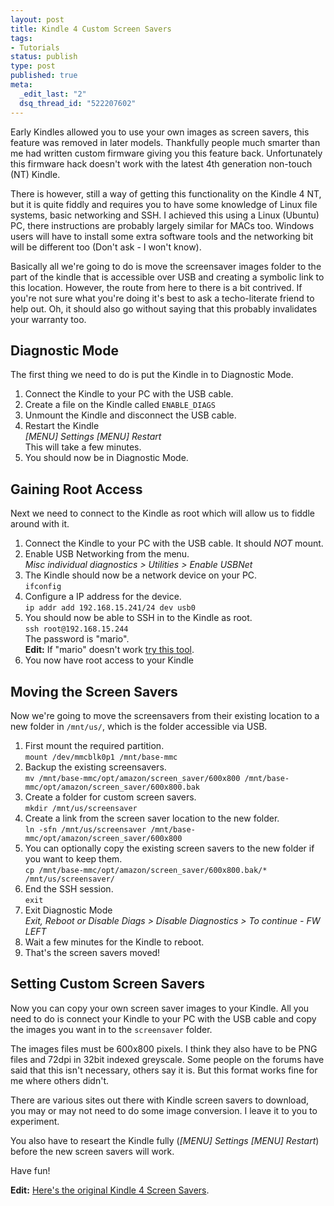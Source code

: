 ```yaml
--- 
layout: post
title: Kindle 4 Custom Screen Savers
tags: 
- Tutorials
status: publish
type: post
published: true
meta: 
  _edit_last: "2"
  dsq_thread_id: "522207602"
---
```

Early Kindles allowed you to use your own images as screen savers, this feature was removed in later models. Thankfully people much smarter than me had written custom firmware giving you this feature back. Unfortunately this firmware hack doesn't work with the latest 4th generation non-touch (NT) Kindle.

There is however, still a way of getting this functionality on the Kindle 4 NT, but it is quite fiddly and requires you to have some knowledge of Linux file systems, basic networking and SSH. I achieved this using a Linux (Ubuntu) PC, there instructions are probably largely similar for MACs too. Windows users will have to install some extra software tools and the networking bit will be different too (Don't ask - I won't know).

Basically all we're going to do is move the screensaver images folder to the part of the kindle that is accessible over USB and creating a symbolic link to this location. However, the route from here to there is a bit contrived. If you're not sure what you're doing it's best to ask a techo-literate friend to help out. Oh, it should also go without saying that this probably invalidates your warranty too.

<h2>Diagnostic Mode</h2>

The first thing we need to do is put the Kindle in to Diagnostic Mode.

<ol>
<li>Connect the Kindle to your PC with the USB cable.</li>
<li>Create a file on the Kindle called <code>ENABLE_DIAGS</code></li>
<li>Unmount the Kindle and disconnect the USB cable.</li>
<li>Restart the Kindle<br/>
  <em>[MENU] Settings [MENU] Restart</em> <br/>
  This will take a few minutes.</li>
<li>You should now be in Diagnostic Mode.</li>
</ol>

<h2>Gaining Root Access</h2>

Next we need to connect to the Kindle as root which will allow us to fiddle around with it.

<ol>
  <li>Connect the Kindle to your PC with the USB cable. It should <em>NOT</em> mount.</li>
  <li>Enable USB Networking from the menu.<br/>
    <em>Misc individual diagnostics > Utilities > Enable USBNet</em></li>
  <li>The Kindle should now be a network device on your PC. <br/>
    <code>ifconfig</code></li>
  <li>Configure a IP address for the device. <br/>
    <code>ip addr add 192.168.15.241/24 dev usb0</code></li>
  <li>You should now be able to SSH in to the Kindle as root. <br/>
    <code>ssh root@192.168.15.244</code> <br/>
    The password is "mario".<br/>
    <strong>Edit:</strong> If "mario" doesn't work <a href="http://members.ping.de/~sven/kindle.html" target="_blank">try this tool</a>.</li>
  <li>You now have root access to your Kindle</li>
</ol>

<h2>Moving the Screen Savers</h2>

Now we're going to move the screensavers from their existing location to a new folder in <code>/mnt/us/</code>, which is the folder accessible via USB.

<ol>
  <li>First mount the required partition.<br/>
    <code>mount /dev/mmcblk0p1 /mnt/base-mmc</code></li>
  <li>Backup the existing screensavers.<br/>
    <code>mv /mnt/base-mmc/opt/amazon/screen_saver/600x800 /mnt/base-mmc/opt/amazon/screen_saver/600x800.bak</code></li>
  <li>Create a folder for custom screen savers.<br/>
    <code>mkdir /mnt/us/screensaver</code></li>
  <li>Create a link from the screen saver location to the new folder.<br/>
    <code>ln -sfn /mnt/us/screensaver /mnt/base-mmc/opt/amazon/screen_saver/600x800</code></li>
  <li>You can optionally copy the existing screen savers to the new folder if you want to keep them.<br/>
    <code>cp /mnt/base-mmc/opt/amazon/screen_saver/600x800.bak/* /mnt/us/screensaver/</code></li>
  <li>End the SSH session.<br/>
    <code>exit</code></li>
  <li>Exit Diagnostic Mode<br/>
    <em>Exit, Reboot or Disable Diags > Disable Diagnostics > To continue - FW LEFT</em></li>
  <li>Wait a few minutes for the Kindle to reboot.</li>
  <li>That's the screen savers moved!</li>
</ol>

<h2>Setting Custom Screen Savers</h2>

Now you can copy your own screen saver images to your Kindle. All you need to do is connect your Kindle to your PC with the USB cable and copy the images you want in to the <code>screensaver</code> folder.

The images files must be 600x800 pixels. I think they also have to be PNG files and 72dpi in 32bit indexed greyscale. Some people on the forums have said that this isn't necessary, others say it is. But this format works fine for me where others didn't.


There are various sites out there with Kindle screen savers to download, you may or may not need to do some image conversion. I leave it to you to experiment.

You also have to researt the Kindle fully (<em>[MENU] Settings [MENU] Restart</em>) before the new screen savers will work.

Have fun!

<strong>Edit:</strong> <a href="http://www.craig-russell.co.uk/downloads/Kindle4OriginalScreensavers.zip">Here's the original Kindle 4 Screen Savers</a>.
